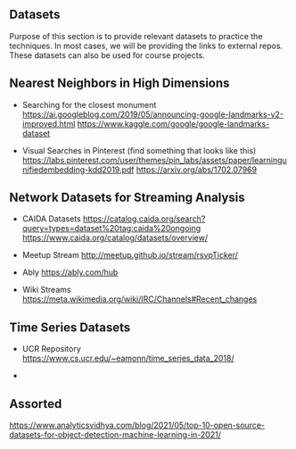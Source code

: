 Datasets
-----
Purpose of this section is to provide relevant datasets to practice the techniques. In most cases, we will be providing the links to external repos.
These datasets can also be used for course projects.


Nearest Neighbors in High Dimensions
------------------------------------

* Searching for the closest monument  
  https://ai.googleblog.com/2019/05/announcing-google-landmarks-v2-improved.html
  https://www.kaggle.com/google/google-landmarks-dataset
  
* Visual Searches in Pinterest (find something that looks like this)
  https://labs.pinterest.com/user/themes/pin_labs/assets/paper/learningunifiedembedding-kdd2019.pdf
  https://arxiv.org/abs/1702.07969
  




Network Datasets for Streaming Analysis
----------------------------------------
* CAIDA Datasets
  https://catalog.caida.org/search?query=types=dataset%20tag:caida%20ongoing
  https://www.caida.org/catalog/datasets/overview/
  
* Meetup Stream
  http://meetup.github.io/stream/rsvpTicker/
  
* Ably
  https://ably.com/hub

* Wiki Streams
  https://meta.wikimedia.org/wiki/IRC/Channels#Recent_changes

Time Series Datasets
---------------------
* UCR Repository
  https://www.cs.ucr.edu/~eamonn/time_series_data_2018/

* 


Assorted
--------
https://www.analyticsvidhya.com/blog/2021/05/top-10-open-source-datasets-for-object-detection-machine-learning-in-2021/





